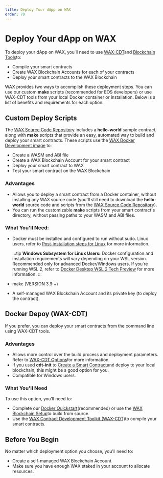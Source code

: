 ```yaml
---
title: Deploy Your dApp on WAX
order: 70
---
```


# Deploy Your dApp on WAX

To deploy your dApp on WAX, you'll need to use [WAX-CDT](/build/dapp-development/wax-cdt/)and [Blockchain Tools](/build/tools/blockchain_tools)to:

- Compile your smart contracts
- Create WAX Blockchain Accounts for each of your contracts
- Deploy your smart contracts to the WAX Blockchain

WAX provides two ways to accomplish these deployment steps. You can use our custom **make** scripts (recommended for EOS developers) or use WAX-CDT tools from your local Docker container or installation. Below is a list of benefits and requirements for each option.

## Custom Deploy Scripts

The <a href="https://github.com/worldwide-asset-exchange/wax-blockchain" target="_blank">WAX Source Code Repository</a> includes a **hello-world** sample contract, along with **make** scripts that provide an easy, automated way to build and deploy your smart contracts. These scripts use the <a href="https://hub.docker.com/r/waxteam/dev" target="_blank">WAX Docker Development image</a> to:

- Create a WASM and ABI file
- Create a WAX Blockchain Account for your smart contract
- Deploy your smart contract to WAX
- Test your smart contract on the WAX Blockchain

### Advantages

- Allows you to deploy a smart contract from a Docker container, without installing any WAX source code (you'll still need to download the **hello-world** source code and scripts from the <a href="https://github.com/worldwide-asset-exchange/wax-blockchain" target="_blank">WAX Source Code Repository</a>).
- You can run the customizable **make** scripts from your smart contract's directory, without passing paths to your WASM and ABI files.

### What You'll Need:

- Docker must be installed and configured to run without sudo. Linux users, refer to <a href="https://docs.docker.com/install/linux/linux-postinstall/" target="_blank">Post-installation steps for Linux</a> for more information.

  :::tip
  <strong>Windows Subsystem for Linux Users:</strong> Docker configuration and installation requirements will vary depending on your WSL version. Recommended only for advanced Docker/Windows users. If you're running WSL 2, refer to <a href="https://docs.docker.com/docker-for-windows/wsl-tech-preview/" target="_blank">Docker Desktop WSL 2 Tech Preview</a> for more information.
  :::

- make (VERSION 3.9 +)
- A self-managed WAX Blockchain Account and its private key (to deploy the contract).

## Docker Depoy (WAX-CDT)

If you prefer, you can deploy your smart contracts from the command line using WAX-CDT tools.

### Advantages

- Allows more control over the build process and deployment parameters. Refer to [WAX-CDT Options](/build/tools/cdt_options)for more information.
- If you used **cdt-init** to [Create a Smart Contract](/build/dapp-development/wax-cdt/cdt_use.html#compile-hello-world/)and deploy to your local blockchain, this might be a good option for you.
- Compatible for Windows users.

### What You'll Need

To use this option, you'll need to:

- Complete our [Docker Quickstart](/build/dapp-development/docker-setup/)(recommended) or use the [WAX Blockchain Setup](/build/dapp-development/wax-blockchain-setup/)to build from source.
- Use the [WAX Contract Development Toolkit (WAX-CDT)](/build/dapp-development/wax-cdt/)to compile your smart contracts.

## Before You Begin

No matter which deployment option you choose, you'll need to:

- Create a self-managed WAX Blockchain Account.
- Make sure you have enough WAX staked in your account to allocate resources.

<ChildTableOfContents :max="2" title="More inside this section" />